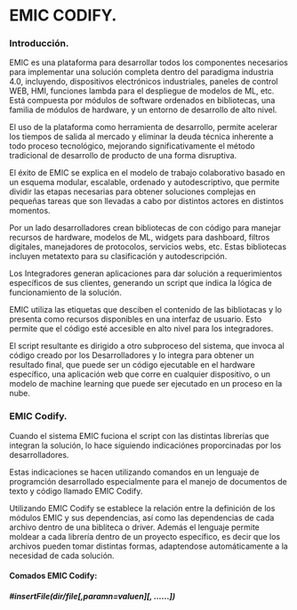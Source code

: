 
# EMIC CODIFY.

### Introducción.

EMIC es una plataforma para desarrollar todos los componentes necesarios para implementar una solución completa dentro del paradigma industria 4.0, incluyendo, dispositivos electrónicos industriales, paneles de control WEB, HMI, funciones lambda para el despliegue de modelos de ML, etc. Está compuesta por módulos de software ordenados en bibliotecas, una familia de módulos de hardware, y un entorno de desarrollo de alto nivel.

El uso de la plataforma como herramienta de desarrollo, permite acelerar los tiempos de salida al mercado y eliminar la deuda técnica inherente a todo proceso tecnológico, mejorando significativamente el método tradicional de desarrollo de producto de una forma disruptiva.

El éxito de EMIC se explica en el modelo de trabajo colaborativo basado en un esquema modular, escalable, ordenado y autodescriptivo, que permite dividir las etapas necesarias para obtener soluciones complejas en pequeñas tareas que son llevadas a cabo por distintos actores en distintos momentos. 

Por un lado desarrolladores crean bibliotecas de con código para manejar recursos de hardware, modelos de ML, widgets para dashboard, filtros digitales, manejadores de protocolos, servicios webs, etc. Estas bibliotecas incluyen metatexto para su clasificación y autodescripción.

Los Integradores generan aplicaciones para dar solución a requerimientos específicos de sus clientes, generando un script que indica la lógica de funcionamiento de la solución. 

EMIC utiliza las etiquetas que desciben el contenido de las bibliotacas y lo presenta como recursos disponibles en una interfaz de usuario. Esto permite que el código esté accesible en alto nivel para los integradores.


El script resultante es dirigido a otro subproceso del sistema, que invoca al código creado por los Desarrolladores y lo integra para obtener un resultado final, que puede ser un código ejecutable en el hardware específico, una aplicación web que corre en cualquier dispositivo, o un modelo de machine learning que puede ser ejecutado en un proceso en la nube.


### EMIC Codify.

Cuando el sistema EMIC fuciona el script con las distintas librerías que integran la solución, lo hace siguiendo indicaciónes proporcinadas por los desarrolladores.

Estas indicaciones se hacen utilizando comandos en un lenguaje de programción desarrollado especialmente para el manejo de documentos de texto y código llamado EMIC Codify.

Utilizando EMIC Codify se establece la relación entre la definición de los módulos EMIC y sus dependencias, así como las dependencias de cada archivo dentro de una bibliteca o driver. Además el lenguaje permite moldear a cada librería dentro de un proyecto específico, es decir que los archivos pueden tomar distintas formas, adaptendose automáticamente a la necesidad de cada solución.

#### Comados EMIC Codify:

##### #insertFile(dir/file[,paramn=valuen][, ......])






